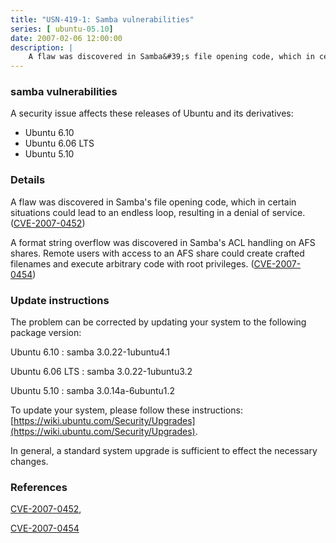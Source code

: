 ```yaml
---
title: "USN-419-1: Samba vulnerabilities"
series: [ ubuntu-05.10]
date: 2007-02-06 12:00:00
description: |
    A flaw was discovered in Samba&#39;s file opening code, which in certain  situations could lead to an endless loop, resulting in a denial of  service.  ([CVE-2007-0452](http://people.ubuntu.com/~ubuntu-security/cve/CVE-2007-0452))
--- 
```

 
### samba vulnerabilities

A security issue affects these releases of Ubuntu and its derivatives:

* Ubuntu 6.10
* Ubuntu 6.06 LTS
* Ubuntu 5.10

### Details

A flaw was discovered in Samba&#39;s file opening code, which in certain situations could lead to an endless loop, resulting in a denial of service. ([CVE-2007-0452](http://people.ubuntu.com/~ubuntu-security/cve/CVE-2007-0452))

A format string overflow was discovered in Samba&#39;s ACL handling on AFS shares. Remote users with access to an AFS share could create crafted filenames and execute arbitrary code with root privileges. ([CVE-2007-0454](http://people.ubuntu.com/~ubuntu-security/cve/CVE-2007-0454))

### Update instructions

The problem can be corrected by updating your system to the following package version:

Ubuntu 6.10
 : samba <span>3.0.22-1ubuntu4.1</span>

Ubuntu 6.06 LTS
 : samba <span>3.0.22-1ubuntu3.2</span>

Ubuntu 5.10
 : samba <span>3.0.14a-6ubuntu1.2</span>

To update your system, please follow these instructions: [https://wiki.ubuntu.com/Security/Upgrades](https://wiki.ubuntu.com/Security/Upgrades).

In general, a standard system upgrade is sufficient to effect the necessary changes.

### References

 [CVE-2007-0452](http://people.ubuntu.com/~ubuntu-security/cve/CVE-2007-0452), 

 [CVE-2007-0454](http://people.ubuntu.com/~ubuntu-security/cve/CVE-2007-0454)
 
